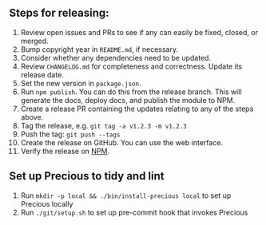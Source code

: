 ## Steps for releasing:

1. Review open issues and PRs to see if any can easily be fixed, closed, or
   merged.
2. Bump copyright year in `README.md`, if necessary.
3. Consider whether any dependencies need to be updated.
4. Review `CHANGELOG.md` for completeness and correctness. Update its
   release date.
5. Set the new version in `package.json`.
6. Run `npm publish`. You can do this from the release branch. This will
   generate the docs, deploy docs, and publish the module to NPM.
7. Create a release PR containing the updates relating to any of the steps
   above.
8. Tag the release, e.g. `git tag -a v1.2.3 -m v1.2.3`
9. Push the tag: `git push --tags`
10. Create the release on GitHub. You can use the web interface.
11. Verify the release on
    [NPM](https://npmjs.com/package/@maxmind/geoip2-node).

## Set up Precious to tidy and lint

1. Run `mkdir -p local && ./bin/install-precious local` to set up Precious locally
2. Run `./git/setup.sh` to set up pre-commit hook that invokes Precious

